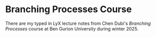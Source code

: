 # Branching Processes Course
There are my typed in LyX lecture notes from Chen Dubi's *Branching Processes* course at Ben Gurion University during winter 2025.
